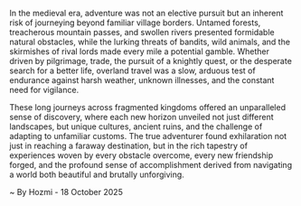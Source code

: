 
In the medieval era, adventure was not an elective pursuit but an inherent risk of journeying beyond familiar village borders. Untamed forests, treacherous mountain passes, and swollen rivers presented formidable natural obstacles, while the lurking threats of bandits, wild animals, and the skirmishes of rival lords made every mile a potential gamble. Whether driven by pilgrimage, trade, the pursuit of a knightly quest, or the desperate search for a better life, overland travel was a slow, arduous test of endurance against harsh weather, unknown illnesses, and the constant need for vigilance.

These long journeys across fragmented kingdoms offered an unparalleled sense of discovery, where each new horizon unveiled not just different landscapes, but unique cultures, ancient ruins, and the challenge of adapting to unfamiliar customs. The true adventurer found exhilaration not just in reaching a faraway destination, but in the rich tapestry of experiences woven by every obstacle overcome, every new friendship forged, and the profound sense of accomplishment derived from navigating a world both beautiful and brutally unforgiving.

~ By Hozmi - 18 October 2025
